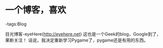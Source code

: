 # 一个博客，喜欢

-tags:Blog

目光博客-eyeHere(http://eyehere.net)
这也是一个Geek的blog，Google到了，果断关注！
话说，我决定重新学习Pygame了，pygame还是有用的东西。